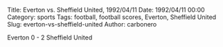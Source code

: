 Title: Everton vs. Sheffield United, 1992/04/11
Date: 1992/04/11 00:00
Category: sports
Tags: football, football scores, Everton, Sheffield United
Slug: everton-vs-sheffield-united
Author: carbonero


Everton 0 - 2 Sheffield United
